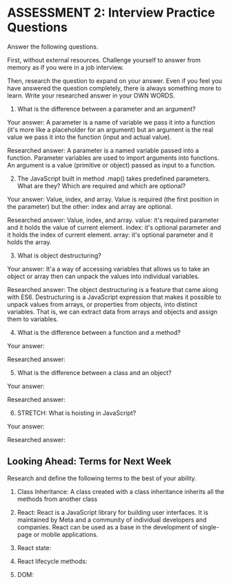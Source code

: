 # ASSESSMENT 2: Interview Practice Questions

Answer the following questions.

First, without external resources. Challenge yourself to answer from memory as if you were in a job interview.

Then, research the question to expand on your answer. Even if you feel you have answered the question completely, there is always something more to learn. Write your researched answer in your OWN WORDS.

1. What is the difference between a parameter and an argument?

  Your answer: A parameter is a name of variable we pass it into a function (it's more like a placeholder for an argument) but an argument is the real value we pass it into the function (input and actual value).

  Researched answer: A parameter is a named variable passed into a function. Parameter variables are used to import arguments into functions. An argument is a value (primitive or object) passed as input to a function.



2. The JavaScript built in method .map() takes predefined parameters. What are they? Which are required and which are optional?

  Your answer: Value, index, and array. Value is required (the first position in the parameter) but the other: index and array are optional.

  Researched answer: Value, index, and array. value: it's required parameter and it holds the value of current element.
index: it's optional parameter and it holds the index of current element.
array: it's optional parameter and it holds the array.



3. What is object destructuring?

  Your answer: It'a a way of accessing variables that allows us to take an object or array then can unpack the values into individual variables.

  Researched answer: The object destructuring is a feature that came along with ES6. Destructuring is a JavaScript expression that makes it possible to unpack values from arrays, or properties from objects, into distinct variables. That is, we can extract data from arrays and objects and assign them to variables.



4. What is the difference between a function and a method?

  Your answer:

  Researched answer:



5. What is the difference between a class and an object?

  Your answer:

  Researched answer:



6. STRETCH: What is hoisting in JavaScript?

  Your answer:

  Researched answer:



## Looking Ahead: Terms for Next Week

Research and define the following terms to the best of your ability.

1. Class Inheritance:
A class created with a class inheritance inherits all the methods from another class

2. React:
React is a JavaScript library for building user interfaces. It is maintained by Meta and a community of individual developers and companies. React can be used as a base in the development of single-page or mobile applications.

3. React state:

4. React lifecycle methods:

5. DOM:
